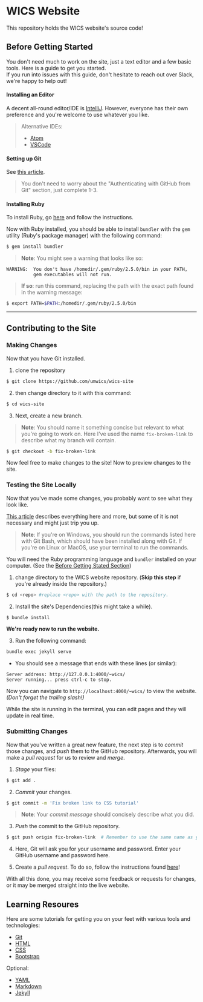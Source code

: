 # WICS Website

This repository holds the WICS website's source code!

## Before Getting Started

You don't need much to work on the site, just a text editor and a few basic tools.
Here is a guide to get you started.  
If you run into issues with this guide, don't hesitate to reach out over Slack, we're happy to help out!

#### Installing an Editor

A decent all-round editor/IDE is [IntelliJ](https://www.jetbrains.com/idea/download/).
However, everyone has their own preference and you're welcome to use whatever you like.
> Alternative IDEs:
>  *  [Atom](https://atom.io/)
>  *  [VSCode](https://code.visualstudio.com/)
#### Setting up Git

See [this article](https://help.github.com/articles/set-up-git/).  
>You don't need to worry about the "Authenticating with GitHub from Git" section, just complete 1-3.

#### Installing Ruby
To install Ruby, go [here](https://www.ruby-lang.org/en/downloads/) and follow the instructions.  

Now with Ruby installed, you should be able to install `bundler` with the `gem` utility (Ruby's package manager) with the following command:  
```sh
$ gem install bundler
```
>**Note**: You might see a warning that looks like so:
```
WARNING:  You don't have /homedir/.gem/ruby/2.5.0/bin in your PATH,
          gem executables will not run.
```
>**If so**: run this command, replacing the path with the exact path found in the warning message:
```sh
$ export PATH=$PATH:/homedir/.gem/ruby/2.5.0/bin
```


---
## Contributing to the Site

### Making Changes

Now that you have Git installed.
1. clone the repository
```sh
$ git clone https://github.com/umwics/wics-site
```
2. then change directory to it with this command:
```sh
$ cd wics-site
```
3. Next, create a new branch.  
> **Note**: You should name it something concise but relevant to what you're going to work on.
Here I've used the name `fix-broken-link` to describe what my branch will contain.  
```sh
$ git checkout -b fix-broken-link
```



Now feel free to make changes to the site! Now to preview changes to the site.

### Testing the Site Locally

Now that you've made some changes, you probably want to see what they look like.

[This article](https://help.github.com/articles/setting-up-your-github-pages-site-locally-with-jekyll/) describes everything here and more, but some of it is not necessary and might just trip you up.

>**Note**: If you're on Windows, you should run the commands listed here with Git Bash, which should have been installed along with Git.
If you're on Linux or MacOS, use your terminal to run the commands.

You will need the Ruby programming language and `bundler` installed on your computer. (See the [Before Getting Stated Section](#Before-Getting-Started))

1. change directory to the WICS website repository. (**Skip this step** if you're already inside the repository.)
```sh
$ cd <repo> #replace <repo> with the path to the repository.
```

2. Install the site's Dependencies(this might take a while).
```sh
$ bundle install
```  

**We're ready now to run the website.**

3. Run the following command:
```sh
bundle exec jekyll serve
```
* You should see a message that ends with these lines (or similar):
```
Server address: http://127.0.0.1:4000/~wics/
Server running... press ctrl-c to stop.
```

Now you can navigate to `http://localhost:4000/~wics/` to view the  website. _(Don't forget the trailing slash!)_

While the site is running in the terminal, you can edit pages and they will update in real time.

### Submitting Changes

Now that you've written a great new feature, the next step is to *commit* those changes, and *push* them to the GitHub repository.
Afterwards, you will make a *pull request* for us to review and *merge*.

1. *Stage* your files:
```sh
$ git add .
```

2. *Commit* your changes.
```sh
$ git commit -m 'Fix broken link to CSS tutorial'
```
>**Note**: Your *commit message* should concisely describe what you did.



3. *Push* the commit to the GitHub repository.
```sh
$ git push origin fix-broken-link  # Remember to use the same name as your own branch!
```

4. Here, Git will ask you for your username and password.
Enter your GitHub username and password here.

5. Create a *pull request*.
To do so, follow the instructions found [here](https://help.github.com/articles/creating-a-pull-request/)!

With all this done, you may receive some feedback or requests for changes, or it may be merged straight into the live website.

## Learning Resoures

Here are some tutorials for getting you on your feet with various tools and technologies:

* [Git](https://try.github.io/levels/1/challenges/1)
* [HTML](https://www.w3schools.com/html/html_intro.asp)
* [CSS](https://www.w3schools.com/css/css_intro.asp)
* [Bootstrap](https://www.w3schools.com/bootstrap/bootstrap_get_started.asp)

Optional:
* [YAML](https://gettaurus.org/docs/YAMLTutorial/)
* [Markdown](https://www.markdowntutorial.com/)
* [Jekyll](https://www.youtube.com/watch?v=T1itpPvFWHI&list=PLLAZ4kZ9dFpOPV5C5Ay0pHaa0RJFhcmcB)
